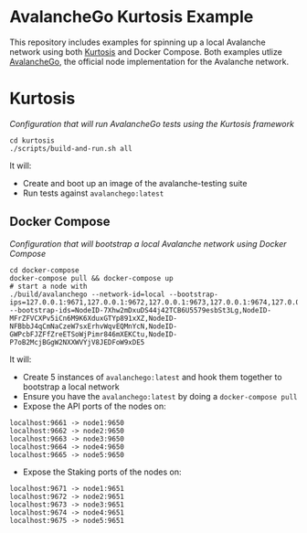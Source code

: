 # AvalancheGo Kurtosis Example

This repository includes examples for spinning up a local Avalanche network
using both [Kurtosis](https://www.kurtosistech.com/) and Docker Compose. Both
examples utlize [AvalancheGo](https://github.com/ava-labs/avalanchego), the
official node implementation for the Avalanche network.

# Kurtosis

_Configuration that will run AvalancheGo tests using the Kurtosis framework_

```
cd kurtosis
./scripts/build-and-run.sh all
```

It will:
* Create and boot up an image of the avalanche-testing suite
* Run tests against `avalanchego:latest`


## Docker Compose

_Configuration that will bootstrap a local Avalanche network using Docker
Compose_

```
cd docker-compose
docker-compose pull && docker-compose up
# start a node with
./build/avalanchego --network-id=local --bootstrap-ips=127.0.0.1:9671,127.0.0.1:9672,127.0.0.1:9673,127.0.0.1:9674,127.0.0.1:9675 --bootstrap-ids=NodeID-7Xhw2mDxuDS44j42TCB6U5579esbSt3Lg,NodeID-MFrZFVCXPv5iCn6M9K6XduxGTYp891xXZ,NodeID-NFBbbJ4qCmNaCzeW7sxErhvWqvEQMnYcN,NodeID-GWPcbFJZFfZreETSoWjPimr846mXEKCtu,NodeID-P7oB2McjBGgW2NXXWVYjV8JEDFoW9xDE5
```

It will:
* Create 5 instances of `avalanchego:latest` and hook them together to bootstrap a local network
* Ensure you have the `avalanchego:latest` by doing a `docker-compose pull`
* Expose the API ports of the nodes on:

```
localhost:9661 -> node1:9650
localhost:9662 -> node2:9650
localhost:9663 -> node3:9650
localhost:9664 -> node4:9650
localhost:9665 -> node5:9650
```

* Expose the Staking ports of the nodes on:

```
localhost:9671 -> node1:9651
localhost:9672 -> node2:9651
localhost:9673 -> node3:9651
localhost:9674 -> node4:9651
localhost:9675 -> node5:9651
```
